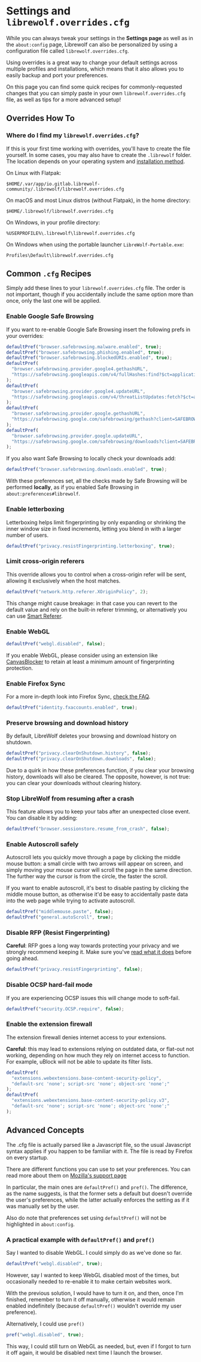 # Settings and `librewolf.overrides.cfg`

While you can always tweak your settings in the **Settings page** as well as in
the `about:config` page, Librewolf can also be personalized by using a
configuration file called `librewolf.overrides.cfg`.

Using overrides is a great way to change your default settings across multiple
profiles and installations, which means that it also allows you to easily backup
and port your preferences.

On this page you can find some quick recipes for commonly-requested changes that
you can simply paste in your own `librewolf.overrides.cfg` file, as well as tips
for a more advanced setup!

## Overrides How To

### Where do I find my `librewolf.overrides.cfg`?

If this is your first time working with overrides, you'll have to create the
file yourself. In some cases, you may also have to create the `.librewolf`
folder. The location depends on your operating system and
[installation method](/installation/).

On Linux with Flatpak:

```
$HOME/.var/app/io.gitlab.librewolf-community/.librewolf/librewolf.overrides.cfg
```

On macOS and most Linux distros (without Flatpak), in the home directory:

```
$HOME/.librewolf/librewolf.overrides.cfg
```

On Windows, in your profile directory:

```
%USERPROFILE%\.librewolf\librewolf.overrides.cfg
```

On Windows when using the portable launcher `LibreWolf-Portable.exe`:

```
Profiles\Default\librewolf.overrides.cfg
```

## Common `.cfg` Recipes

Simply add these lines to your `librewolf.overrides.cfg` file. The order is not
important, though if you accidentally include the same option more than once,
only the last one will be applied.

### Enable Google Safe Browsing

If you want to re-enable Google Safe Browsing insert the following prefs in your
overrides:

```js
defaultPref("browser.safebrowsing.malware.enabled", true);
defaultPref("browser.safebrowsing.phishing.enabled", true);
defaultPref("browser.safebrowsing.blockedURIs.enabled", true);
defaultPref(
  "browser.safebrowsing.provider.google4.gethashURL",
  "https://safebrowsing.googleapis.com/v4/fullHashes:find?$ct=application/x-protobuf&key=%GOOGLE_SAFEBROWSING_API_KEY%&$httpMethod=POST"
);
defaultPref(
  "browser.safebrowsing.provider.google4.updateURL",
  "https://safebrowsing.googleapis.com/v4/threatListUpdates:fetch?$ct=application/x-protobuf&key=%GOOGLE_SAFEBROWSING_API_KEY%&$httpMethod=POST"
);
defaultPref(
  "browser.safebrowsing.provider.google.gethashURL",
  "https://safebrowsing.google.com/safebrowsing/gethash?client=SAFEBROWSING_ID&appver=%MAJOR_VERSION%&pver=2.2"
);
defaultPref(
  "browser.safebrowsing.provider.google.updateURL",
  "https://safebrowsing.google.com/safebrowsing/downloads?client=SAFEBROWSING_ID&appver=%MAJOR_VERSION%&pver=2.2&key=%GOOGLE_SAFEBROWSING_API_KEY%"
);
```

If you also want Safe Browsing to locally check your downloads add:

```js
defaultPref("browser.safebrowsing.downloads.enabled", true);
```

With these preferences set, all the checks made by Safe Browsing will be
performed **locally**, as if you enabled Safe Browsing in
`about:preferences#librewolf`.

### Enable letterboxing

Letterboxing helps limit fingerprinting by only expanding or shrinking the inner
window size in fixed increments, letting you blend in with a larger number of
users.

```js
defaultPref("privacy.resistFingerprinting.letterboxing", true);
```

### Limit cross-origin referers

This override allows you to control when a cross-origin refer will be sent,
allowing it exclusively when the host matches.

```js
defaultPref("network.http.referer.XOriginPolicy", 2);
```

This change might cause breakage: in that case you can revert to the default
value and rely on the built-in referer trimming, or alternatively you can use
[Smart Referer](/docs/addons/#privacy-addons).

### Enable WebGL

```js
defaultPref("webgl.disabled", false);
```

If you enable WebGL, please consider using an extension like
[CanvasBlocker](https://addons.mozilla.org/en-US/firefox/addon/canvasblocker/)
to retain at least a minimum amount of fingerprinting protection.

### Enable Firefox Sync

For a more in-depth look into Firefox Sync,
[check the FAQ](/docs/faq/#can-i-use-firefox-sync-with-librewolf-is-it-safe-to-do-so).

```js
defaultPref("identity.fxaccounts.enabled", true);
```

### Preserve browsing and download history

By default, LibreWolf deletes your browsing and download history on shutdown.

```js
defaultPref("privacy.clearOnShutdown.history", false);
defaultPref("privacy.clearOnShutdown.downloads", false);
```

Due to a quirk in how these preferences function, if you clear your browsing
history, downloads will also be cleared. The opposite, however, is not true: you
can clear your downloads without clearing history.

### Stop LibreWolf from resuming after a crash

This feature allows you to keep your tabs after an unexpected close event. You
can disable it by adding:

```js
defaultPref("browser.sessionstore.resume_from_crash", false);
```

### Enable Autoscroll safely

Autoscroll lets you quickly move through a page by clicking the middle mouse
button: a small circle with two arrows will appear on screen, and simply moving
your mouse cursor will scroll the page in the same direction. The further way
the cursor is from the circle, the faster the scroll.

If you want to enable autoscroll, it's best to disable pasting by clicking the
middle mouse button, as otherwise it'd be easy to accidentally paste data into
the web page while trying to activate autoscroll.

```js
defaultPref("middlemouse.paste", false);
defaultPref("general.autoScroll", true);
```

### Disable RFP (Resist Fingerprinting)

**Careful**: RFP goes a long way towards protecting your privacy and we strongly
recommend keeping it. Make sure you've
[read what it does](/docs/faq/#what-are-the-most-common-downsides-of-rfp-resist-fingerprinting)
before going ahead.

```js
defaultPref("privacy.resistFingerprinting", false);
```

### Disable OCSP hard-fail mode

If you are experiencing OCSP issues this will change mode to soft-fail.

```js
defaultPref("security.OCSP.require", false);
```

### Enable the extension firewall

The extension firewall denies internet access to your extensions.

**Careful**: this may lead to extensions relying on outdated data, or flat-out
not working, depending on how much they rely on internet access to function. For
example, uBlock will not be able to update its filter lists.

```js
defaultPref(
  "extensions.webextensions.base-content-security-policy",
  "default-src 'none'; script-src 'none'; object-src 'none';"
);
defaultPref(
  "extensions.webextensions.base-content-security-policy.v3",
  "default-src 'none'; script-src 'none'; object-src 'none';"
);
```

## Advanced Concepts

The .cfg file is actually parsed like a Javascript file, so the usual Javascript
syntax applies if you happen to be familiar with it. The file is read by Firefox
on every startup.

There are different functions you can use to set your preferences. You can read
more about them on
[Mozilla's support page](https://support.mozilla.org/en-US/kb/customizing-firefox-using-autoconfig)

In particular, the main ones are `defaultPref()` and `pref()`. The difference,
as the name suggests, is that the former sets a default but doesn't override the
user's preferences, while the latter actually enforces the setting as if it was
manually set by the user.

Also do note that preferences set using `defaultPref()` will not be highlighted
in `about:config`.

### A practical example with `defaultPref()` and `pref()`

Say I wanted to disable WebGL. I could simply do as we've done so far.

```js
defaultPref("webgl.disabled", true);
```

However, say I wanted to keep WebGL disabled most of the times, but occasionally
needed to re-enable it to make certain websites work.

With the previous solution, I would have to turn it on, and then, once I'm
finished, remember to turn it off manually, otherwise it would remain enabled
indefinitely (because `defaultPref()` wouldn't override my user preference).

Alternatively, I could use `pref()`

```js
pref("webgl.disabled", true);
```

This way, I could still turn on WebGL as needed, but, even if I forgot to turn
it off again, it would be disabled next time I launch the browser.
